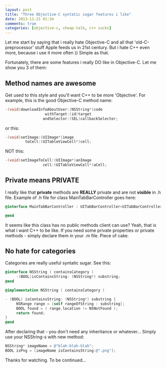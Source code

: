 ```yaml
---
layout: post
title: "Three Objective-C syntatic sugar features i like"
date: 2013-11-21 01:34
comments: true
categories: [objective-c, cheap-talk, c++ sucks] 
---
```


Let me start by saying that i really hate Objective-C and all that 'old-C-preprocessor' stuff Apple feeds us in 21st century.
But i hate C++ even more, because i use it more often )) Simple as that. 

Fortunately, there are some features i really DO like in Objective-C. Let me show you 3 of them:

## Method names are awesome
Get used to this style and you'll want C++ to be more 'Objective'. For example, this is the good Objective-C method name:

```objective-c
-(void)downloadInfoAboutUser:(NSString*)code
                  withTarget:(id)target
                 andSelector:(SEL)callbackSelector;
```

or this:

```objective-c
-(void)setImage:(UIImage*)image
         toCell:(UITableViewCell*)cell;
```

NOT this:

```objective-c
-(void)setImageToCell:(UIImage*)anImage
                 cell:(UITableViewCell*)aCell;
```

## Private means PRIVATE
I really like that **private** methods are **REALLY** private and are not **visible** in .h file. 
Example of .h file for class MainTabBarController goes here:

```objective-c
@interface MainTabBarController : UITabBarController<UITabBarControllerDelegate>

@end
```

It seems like this class has no public methods client can use? Yeah, that is what i want C++ to be like.
If you need some private properties or private methods - simply declare them in your .m file. Piece of cake.

## No hate for categories
Categories are really useful syntatic sugar. See this:

```objective-c
@interface NSString ( containsCategory )
     -(BOOL)isContainsString: (NSString*) substring;
@end

@implementation NSString ( containsCategory )

- (BOOL) isContainsString: (NSString*) substring {
     NSRange range = [self rangeOfString : substring];
     BOOL found = ( range.location != NSNotFound );
     return found;
}
@end
```

After declaring that - you don't need any inheritance or whatever... Simply use your NSString-s with new method:
```objective-c
NSString* imageName = @"blah-blah-blah";
BOOL isPng = [imageName isContainsString:@".png"];
```

Thanks for watching. To be continued...
